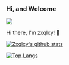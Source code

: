 ### Hi, and Welcome
![](https://komarev.com/ghpvc/?username=zxqlxy)

<!--
**zxqlxy/zxqlxy** is a ✨ _special_ ✨ repository because its `README.md` (this file) appears on your GitHub profile.

Here are some ideas to get you started:

- 🔭 I’m currently working on ...
- 🌱 I’m currently learning ...
- 👯 I’m looking to collaborate on ...
- 🤔 I’m looking for help with ...
- 💬 Ask me about ...
- 📫 How to reach me: ...
- 😄 Pronouns: ...
- ⚡ Fun fact: ...
-->

Hi there, I'm zxqlxy! 👋

[![Zxqlxy's github stats](https://github-readme-stats.vercel.app/api?username=zxqlxy&show_icons=true&theme=dark&count_private=true)](https://github.com/anuraghazra/github-readme-stats)

[![Top Langs](https://github-readme-stats.vercel.app/api/top-langs/?username=zxqlxy&layout=compact&hide=jupyter)](https://github.com/anuraghazra/github-readme-stats)
